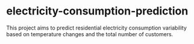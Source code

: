 # electricity-consumption-prediction
This project aims to predict residential electricity consumption variability based on temperature changes and the total number of customers.
